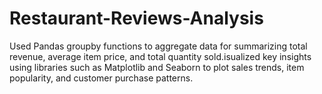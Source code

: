 # Restaurant-Reviews-Analysis
Used Pandas groupby functions to aggregate data for summarizing total revenue, average item price, and total quantity sold.isualized key insights using libraries such as Matplotlib and Seaborn to plot sales trends, item popularity, and customer purchase patterns.
